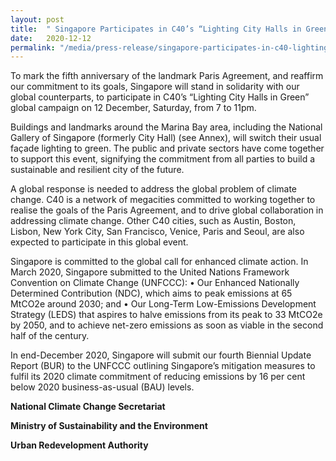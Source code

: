 ```yaml
---
layout: post
title:  " Singapore Participates in C40’s “Lighting City Halls in Green” Global Campaign to Demonstrate Solidarity with Paris Agreement and Commitment to Climate Action"
date:   2020-12-12
permalink: "/media/press-release/singapore-participates-in-c40-lighting-city-halls-in-green-global-campaign-to-demostrate-solidarity-with-paris-agreement-and-commitment-to-climate-action"
---
```


To mark the fifth anniversary of the landmark Paris Agreement, and reaffirm our commitment to its goals, Singapore will stand in solidarity with our global counterparts, to participate in C40’s “Lighting City Halls in Green” global campaign on 12 December, Saturday, from 7 to 11pm. 

Buildings and landmarks around the Marina Bay area, including the National Gallery of Singapore (formerly City Hall) (see Annex), will switch their usual façade lighting to green. The public and private sectors have come together to support this event, signifying the commitment from all parties to build a sustainable and resilient city of the future. 

A global response is needed to address the global problem of climate change. C40 is a network of megacities committed to working together to realise the goals of the Paris Agreement, and to drive global collaboration in addressing climate change. Other C40 cities, such as Austin, Boston, Lisbon, New York City, San Francisco, Venice, Paris and Seoul, are also expected to participate in this global event.

Singapore is committed to the global call for enhanced climate action. In March 2020, Singapore submitted to the United Nations Framework Convention on Climate Change (UNFCCC): 
•	Our Enhanced Nationally Determined Contribution (NDC), which aims to peak emissions at 65 MtCO2e around 2030; and 
•	Our Long-Term Low-Emissions Development Strategy (LEDS) that aspires to halve emissions from its peak to 33 MtCO2e by 2050, and to achieve net-zero emissions as soon as viable in the second half of the century. 

In end-December 2020, Singapore will submit our fourth Biennial Update Report (BUR) to the UNFCCC outlining Singapore’s mitigation measures to fulfil its 2020 climate commitment of reducing emissions by 16 per cent below 2020 business-as-usual (BAU) levels. 


<b>National Climate Change Secretariat<b>

<b>Ministry of Sustainability and the Environment<b>

<b>Urban Redevelopment Authority<b>
